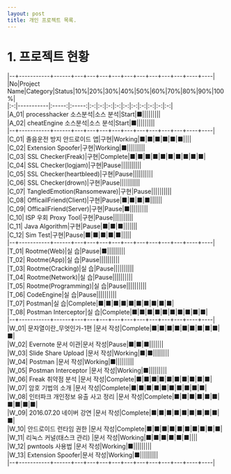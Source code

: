 ```yaml
---
layout: post
title: 개인 프로젝트 목록.
---
```



# 1. 프로젝트 현황

|--+-----------+------+---+---+---+---+---+---+---+---+---+----+----|  
|No|Project Name|Category|Status|10%|20%|30%|40%|50%|60%|70%|80%|90%|100%|  
|:-:|-----------|:-----:|:-----:|:-:|:-:|:-:|:-:|:-:|:-:|:-:|:-:|:-:|:-:|  
|A_01| processhacker 소스분석|소스 분석|Start|■|||||||||    
|A_02| cheatEngine 소스분석|소스 분석|Start|■|||||||||    
|--+-----------+------+---+---+---+---+---+---+---+---+---+----+----|  
|C_01| 졸음운전 방지 안드로이드 앱|구현|Working|■|■|■|■|■|■||||   
|C_02| Extension Spoofer|구현|Working|■|||||||||   
|C_03| SSL Checker(Freak)|구현|Complete|■|■|■|■|■|■|■|■|■|■|   
|C_04| SSL Checker(logjam)|구현|Pause||||||||||   
|C_05| SSL Checker(heartbleed)|구현|Pause||||||||||   
|C_06| SSL Checker(drown)|구현|Pause||||||||||   
|C_07| TangledEmotion(Ransomeware)|구현|Pause||||||||||   
|C_08| OfficailFriend(Client)|구현|Pause|■|■|■|■||||||   
|C_09| OfficailFriend(Server)|구현|Pause|■|||||||||   
|C_10| ISP 우회 Proxy Tool|구현|Pause||||||||||   
|C_11| Java Algorithm|구현|Pause|■|■|■|||||||   
|C_12| Sim Test|구현|Pause|■|■|■|■|■|||||   
|--+-----------+------+---+---+---+---+---+---+---+---+---+----+----|  
|T_01| Rootme(Web)|실 습|Pause|■|||||||||   
|T_02| Rootme(App)|실 습|Pause||||||||||   
|T_03| Rootme(Cracking)|실 습|Pause||||||||||   
|T_04| Rootme(Network)|실 습|Pause||||||||||   
|T_05| Rootme(Programming)|실 습|Pause||||||||||   
|T_06| CodeEngine|실 습|Pause||||||||||   
|T_07| Postman|실 습|Complete|■|■|■|■|■|■|■|■|■|■|   
|T_08| Postman Interceptor|실 습|Complete|■|■|■|■|■|■|■|■|■|■|   
|--+-----------+------+---+---+---+---+---+---+---+---+---+----+----|  
|W_01| 문자열이란_무엇인가-1편 |문서 작성|Complete|■|■|■|■|■|■|■|■|■|■|    
|W_02| Evernote 문서 이관|문서 작성|Pause|■|■|■|||||||   
|W_03| Slide Share Upload |문서 작성|Working|■|■||||||||   
|W_04| Postman |문서 작성|Working|■|||||||||   
|W_05| Postman Interceptor |문서 작성|Working|■|||||||||   
|W_06| Freak 취약점 분석 |문서 작성|Complete|■|■|■|■|■|■|■|■|■|■|  
|W_07| 암호 기법의 소개 |문서 작성|Complete|■|■|■|■|■|■|■|■|■|■|  
|W_08| 인터파크 개인정보 유출 사고 정리 |문서 작성|Complete|■|■|■|■|■|■|■|■|■|■|  
|W_09| 2016.07.20 네이버 강연 |문서 작성|Complete|■|■|■|■|■|■|■|■|■|■|  
|W_10| 안드로이드 런타임 권한 |문서 작성|Complete|■|■|■|■|■|■|■|■|■|■|  
|W_11| 리눅스 커널(태스크 관리) |문서 작성|Working|■|■|■|■|■|■||||  
|W_12| pwntools 사용법 |문서 작성|Working|■|||||||||   
|W_13| Extension Spoofer|문서 작성|Working|■|||||||||   
|--+-----------+------+---+---+---+---+---+---+---+---+---+----+----|  
